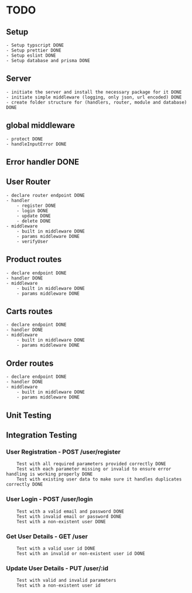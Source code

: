 # TODO

## Setup 
    - Setup typscript DONE
    - Setup prettier DONE
    - Setup eslint DONE
    - Setup database and prisma DONE

## Server
    - initiate the server and install the necessary package for it DONE
    - initiate simple middleware (logging, only json, url encoded) DONE
    - create folder structure for (handlers, router, module and database) DONE


## global middleware 

    - protect DONE
    - handleInputError DONE

## Error handler DONE

## User Router

    - declare router endpoint DONE
    - handler
        - register DONE
        - login DONE
        - update DONE
        - delete DONE
    - middleware
        - built in middleware DONE
        - params middleware DONE
        - verifyUser

## Product routes
    
    - declare endpoint DONE
    - handler DONE
    - middleware
        - built in middleware DONE
        - params middleware DONE

## Carts routes

    - declare endpoint DONE
    - handler DONE
    - middleware
        - built in middleware DONE
        - params middleware DONE

## Order routes

    - declare endpoint DONE
    - handler DONE
    - middleware
        - built in middleware DONE
        - params middleware DONE

## Unit Testing

## Integration Testing

### User Registration - POST /user/register
        Test with all required parameters provided correctly DONE
        Test with each parameter missing or invalid to ensure error handling is working properly DONE
        Test with existing user data to make sure it handles duplicates correctly DONE

### User Login - POST /user/login
        Test with a valid email and password DONE
        Test with invalid email or password DONE
        Test with a non-existent user DONE

### Get User Details - GET /user
        Test with a valid user id DONE
        Test with an invalid or non-existent user id DONE

### Update User Details - PUT /user/:id
        Test with valid and invalid parameters
        Test with a non-existent user id

